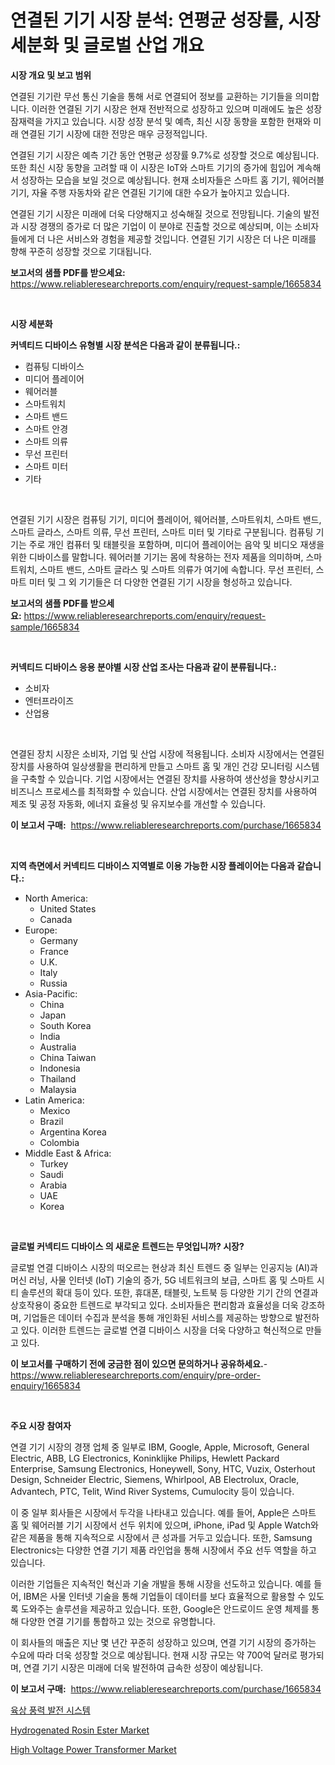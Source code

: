 <p><h1>연결된 기기 시장 분석: 연평균 성장률, 시장 세분화 및 글로벌 산업 개요</h1></p><p><strong>시장 개요 및 보고 범위</strong></p>
<p><p>연결된 기기란 무선 통신 기술을 통해 서로 연결되어 정보를 교환하는 기기들을 의미합니다. 이러한 연결된 기기 시장은 현재 전반적으로 성장하고 있으며 미래에도 높은 성장 잠재력을 가지고 있습니다. 시장 성장 분석 및 예측, 최신 시장 동향을 포함한 현재와 미래 연결된 기기 시장에 대한 전망은 매우 긍정적입니다.</p><p>연결된 기기 시장은 예측 기간 동안 연평균 성장률 9.7%로 성장할 것으로 예상됩니다. 또한 최신 시장 동향을 고려할 때 이 시장은 IoT와 스마트 기기의 증가에 힘입어 계속해서 성장하는 모습을 보일 것으로 예상됩니다. 현재 소비자들은 스마트 홈 기기, 웨어러블 기기, 자율 주행 자동차와 같은 연결된 기기에 대한 수요가 높아지고 있습니다.</p><p>연결된 기기 시장은 미래에 더욱 다양해지고 성숙해질 것으로 전망됩니다. 기술의 발전과 시장 경쟁의 증가로 더 많은 기업이 이 분야로 진출할 것으로 예상되며, 이는 소비자들에게 더 나은 서비스와 경험을 제공할 것입니다. 연결된 기기 시장은 더 나은 미래를 향해 꾸준히 성장할 것으로 기대됩니다.</p></p>
<p><strong>보고서의 샘플 PDF를 받으세요:</strong> <a href="https://www.reliableresearchreports.com/enquiry/request-sample/1665834">https://www.reliableresearchreports.com/enquiry/request-sample/1665834</a></p>
<p>&nbsp;</p>
<p><strong>시장 세분화</strong></p>
<p><strong>커넥티드 디바이스 유형별 시장 분석은 다음과 같이 분류됩니다.:</strong></p>
<p><ul><li>컴퓨팅 디바이스</li><li>미디어 플레이어</li><li>웨어러블</li><li>스마트워치</li><li>스마트 밴드</li><li>스마트 안경</li><li>스마트 의류</li><li>무선 프린터</li><li>스마트 미터</li><li>기타</li></ul></p>
<p>&nbsp;</p>
<p><p>연결된 기기 시장은 컴퓨팅 기기, 미디어 플레이어, 웨어러블, 스마트워치, 스마트 밴드, 스마트 글라스, 스마트 의류, 무선 프린터, 스마트 미터 및 기타로 구분됩니다. 컴퓨팅 기기는 주로 개인 컴퓨터 및 태블릿을 포함하며, 미디어 플레이어는 음악 및 비디오 재생을 위한 디바이스를 말합니다. 웨어러블 기기는 몸에 착용하는 전자 제품을 의미하며, 스마트워치, 스마트 밴드, 스마트 글라스 및 스마트 의류가 여기에 속합니다. 무선 프린터, 스마트 미터 및 그 외 기기들은 더 다양한 연결된 기기 시장을 형성하고 있습니다.</p></p>
<p><strong>보고서의 샘플 PDF를 받으세요:</strong>&nbsp;<a href="https://www.reliableresearchreports.com/enquiry/request-sample/1665834">https://www.reliableresearchreports.com/enquiry/request-sample/1665834</a></p>
<p>&nbsp;</p>
<p><strong> 커넥티드 디바이스 응용 분야별 시장 산업 조사는 다음과 같이 분류됩니다.:</strong></p>
<p><ul><li>소비자</li><li>엔터프라이즈</li><li>산업용</li></ul></p>
<p>&nbsp;</p>
<p><p>연결된 장치 시장은 소비자, 기업 및 산업 시장에 적용됩니다. 소비자 시장에서는 연결된 장치를 사용하여 일상생활을 편리하게 만들고 스마트 홈 및 개인 건강 모니터링 시스템을 구축할 수 있습니다. 기업 시장에서는 연결된 장치를 사용하여 생산성을 향상시키고 비즈니스 프로세스를 최적화할 수 있습니다. 산업 시장에서는 연결된 장치를 사용하여 제조 및 공정 자동화, 에너지 효율성 및 유지보수를 개선할 수 있습니다.</p></p>
<p><strong>이 보고서 구매:</strong>&nbsp; <a href="https://www.reliableresearchreports.com/purchase/1665834">https://www.reliableresearchreports.com/purchase/1665834</a></p>
<p>&nbsp;</p>
<p><strong>지역 측면에서 커넥티드 디바이스 지역별로 이용 가능한 시장 플레이어는 다음과 같습니다.:</strong></p>
<p><ul>
    <li>
        North America:
        <ul>
            <li>United States</li>
            <li>Canada</li>
        </ul>
    </li>
    <li>
        Europe:
        <ul>
            <li>Germany</li>
            <li>France</li>
            <li>U.K.</li>
            <li>Italy</li>
            <li>Russia</li>
        </ul>
    </li>
    <li>
        Asia-Pacific:
        <ul>
            <li>China</li>
            <li>Japan</li>
            <li>South Korea</li>
            <li>India</li>
            <li>Australia</li>
            <li>China Taiwan</li>
            <li>Indonesia</li>
            <li>Thailand</li>
            <li>Malaysia</li>
        </ul>
    </li>
    <li>
        Latin America:
        <ul>
            <li>Mexico</li>
            <li>Brazil</li>
            <li>Argentina Korea</li>
            <li>Colombia</li>
        </ul>
    </li>
    <li>
        Middle East & Africa:
        <ul>
            <li>Turkey</li>
            <li>Saudi</li>
            <li>Arabia</li>
            <li>UAE</li>
            <li>Korea</li>
        </ul>
    </li>
    </ul></p>
<p>&nbsp;</p>
<p><strong>글로벌 커넥티드 디바이스 의 새로운 트렌드는 무엇입니까? 시장?</strong></p>
<p><p>글로벌 연결 디바이스 시장의 떠오르는 현상과 최신 트렌드 중 일부는 인공지능 (AI)과 머신 러닝, 사물 인터넷 (IoT) 기술의 증가, 5G 네트워크의 보급, 스마트 홈 및 스마트 시티 솔루션의 확대 등이 있다. 또한, 휴대폰, 태블릿, 노트북 등 다양한 기기 간의 연결과 상호작용이 중요한 트렌드로 부각되고 있다. 소비자들은 편리함과 효율성을 더욱 강조하며, 기업들은 데이터 수집과 분석을 통해 개인화된 서비스를 제공하는 방향으로 발전하고 있다. 이러한 트렌드는 글로벌 연결 디바이스 시장을 더욱 다양하고 혁신적으로 만들고 있다.</p></p>
<p><strong>이 보고서를 구매하기 전에 궁금한 점이 있으면 문의하거나 공유하세요.</strong>- <a href="https://www.reliableresearchreports.com/enquiry/pre-order-enquiry/1665834">https://www.reliableresearchreports.com/enquiry/pre-order-enquiry/1665834</a></p>
<p>&nbsp;</p>
<p><strong>주요 시장 참여자</strong></p>
<p><p>연결 기기 시장의 경쟁 업체 중 일부로 IBM, Google, Apple, Microsoft, General Electric, ABB, LG Electronics, Koninklijke Philips, Hewlett Packard Enterprise, Samsung Electronics, Honeywell, Sony, HTC, Vuzix, Osterhout Design, Schneider Electric, Siemens, Whirlpool, AB Electrolux, Oracle, Advantech, PTC, Telit, Wind River Systems, Cumulocity 등이 있습니다.</p><p>이 중 일부 회사들은 시장에서 두각을 나타내고 있습니다. 예를 들어, Apple은 스마트 홈 및 웨어러블 기기 시장에서 선두 위치에 있으며, iPhone, iPad 및 Apple Watch와 같은 제품을 통해 지속적으로 시장에서 큰 성과를 거두고 있습니다. 또한, Samsung Electronics는 다양한 연결 기기 제품 라인업을 통해 시장에서 주요 선두 역할을 하고 있습니다.</p><p>이러한 기업들은 지속적인 혁신과 기술 개발을 통해 시장을 선도하고 있습니다. 예를 들어, IBM은 사물 인터넷 기술을 통해 기업들이 데이터를 보다 효율적으로 활용할 수 있도록 도와주는 솔루션을 제공하고 있습니다. 또한, Google은 안드로이드 운영 체제를 통해 다양한 연결 기기를 통합하고 있는 것으로 유명합니다.</p><p>이 회사들의 매출은 지난 몇 년간 꾸준히 성장하고 있으며, 연결 기기 시장의 증가하는 수요에 따라 더욱 성장할 것으로 예상됩니다. 현재 시장 규모는 약 700억 달러로 평가되며, 연결 기기 시장은 미래에 더욱 발전하여 급속한 성장이 예상됩니다.</p></p>
<p><strong>이 보고서 구매:</strong>&nbsp;&nbsp;<a href="https://www.reliableresearchreports.com/purchase/1665834">https://www.reliableresearchreports.com/purchase/1665834</a></p>
<p><p><a href="https://medium.com/@gradyporer56562023/%EC%98%A8%EC%8A%88%EC%96%B4-%ED%92%8D%EB%A0%A5%EB%B0%9C%EC%A0%84-%EC%8B%9C%EC%8A%A4%ED%85%9C-%EC%8B%9C%EC%9E%A5-2031%EB%85%84%EA%B9%8C%EC%A7%80%EC%9D%98-%ED%8A%B8%EB%A0%8C%EB%93%9C-%EC%98%88%EC%B8%A1-%EB%B0%8F-%EA%B2%BD%EC%9F%81-%EB%B6%84%EC%84%9D-915e91d83890">육상 풍력 발전 시스템</a></p><p><a href="https://eight-handstand-8fb.notion.site/Hydrogenated-Rosin-Ester-Market-Size-Growth-and-Forecast-from-2024-2031-690a971fb4914416b044264272f16c1f">Hydrogenated Rosin Ester Market</a></p><p><a href="https://github.com/CliffMedina6/Market-Research-Report-List-4/blob/main/high-voltage-power-transformer-market.md">High Voltage Power Transformer Market</a></p></p>
